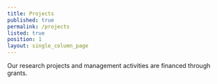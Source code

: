 ```yaml
---
title: Projects
published: true
permalink: /projects
listed: true
position: 1
layout: single_column_page
---
```

Our research projects and management activities are financed through grants.
